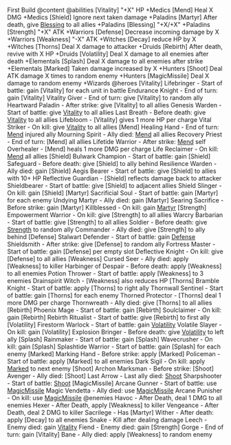 First Build @content
    @abilities
        [Vitality] "+X" HP +Medics
        [Mend] Heal X DMG +Medics
        [Shield] Ignore next taken damage +Paladins
        [Martyr] After death, give [Blessing](X) to all allies +Paladins
        [Blessing] "+X/+X" +Paladins
        [Strength] "+X" ATK +Warriors
        [Defense] Decrease incoming damage by X +Warriors
        [Weakness] "-X" ATK +Witches
        [Decay] reduce HP by X +Witches
        [Thorns] Deal X damage to attacker +Druids
        [Rebirth] After death, revive with X HP +Druids
        [Volatility] Deal X damage to all enemies after death +Elementals
        [Splash] Deal X damage to all enemies after strike +Elementals
        [Marked] Taken damage increased by X +Hunters
        [Shoot] Deal ATK damage X times to random enemy +Hunters
        [MagicMissile] Deal X damage to random enemy +Wizards
    @heroes
        [Vitality]
            Lifebringer - Start of battle: gain [Vitality] for each unit in battle
            Endurance Knight - End of turn: gain [Vitality]
            Vitality Giver - End of turn: give [Vitality] to random ally
            Heartward Paladin - After strike: give [Vitality] to all allies
            Genesis Warden - Start of battle: give [Vitality](2) to all allies
            Last Breath - Before death: give [Vitality](2) to all allies
            Lifebloom - [Vitality] gives 1 more HP per charge
            Vital Striker - On kill: give [Vitality](3) to all allies
        [Mend]
            Healing Hand - End of turn: [Mend](3) injured ally
            Mourning Spirit - Ally died: [Mend](5) all allies
            Recovery Priest - End of turn: [Mend] all allies
            Lifetide Warrior - After strike: [Mend](2) self
            Overhealer - [Mend] heals 1 more DMG per charge
            Life Reclaimer - On kill: [Mend](5) all allies
        [Shield]
            Bulwark Champion - Start of battle: gain [Shield]
            Safeguard - Before death: give [Shield] to ally behind
            Resilience Warden - Ally died: gain [Shield]
            Aegis Bearer - Start of battle: give [Shield] to allies with 10+ HP
            Reflective Guardian - [Shield] reflects damage back to attacker
            Shieldbearer - Start of battle: give [Shield] to adjacent allies
            Shield Slinger - On kill: gain [Shield]
        [Martyr]
            Sacrificial Soul - Start of battle: gain [Martyr] for each enemy
            Undying Martyr - Ally died: gain [Martyr]
            Searing Sacrifice - Before strike: gain [Martyr]
            Killblessed - On kill: gain [Martyr](2)
        [Strength]
            Empowerment Warrior - On kill: give [Strength] to all allies
            Warcry Barbarian - Start of battle: give [Strength] to all allies
            Soldier - Before death: give [Strength](4) to random ally
            Commander - Ally died: give [Strength] to ally behind
        [Defense]
            Stalwart Defender - Start of battle: gain [Defense](99)
            Shieldsmith - After strike: give [Defense] to random ally
            Fortress Master - Start of battle: gain [Defense] per empty slot
            Deflective Knight - On kill: give [Defense] to all allies
        [Weakness]
            Cursed Seer - Ally died: apply [Weakness] to killer
            Harbinger of Despair - Before death: apply [Weakness] to all enemies
            Potion Thrower - Start of battle: apply [Weakness] to 3 enemies
            Drainspirit Witch - [Weakness] also reduces HP
        [Thorns]
            Bramble Knight - Start of battle: apply [Thorns] to right ally
            Thornwall Sentinel - Start of battle: gain [Thorns] for each enemy
            Thorned Protector - [Thorns] deal 1 more DMG per charge
            Thornwreath - Ally died: give [Thorns] to all allies
        [Rebirth]
            Phoenix Mage - Start of battle: gain [Rebirth]
            Soulclaimer - On kill: gain [Rebirth]
            Rebirth Ritualist - Start of battle: give [Rebirth] to first ally
        [Volatility]
            Firestorm Warlock - Start of battle: gain [Volatility](2)
            Volatile Slayer - On kill: gain [Volatility]
            Explosion Bringer - Before death: give [Volatility](3) to left ally
        [Splash]
            Rainmaker - Start of battle: gain [Splash]
            Wavecrusher - On kill: gain [Splash]
            Splashtide Warrior - Start of battle: gain [Splash] for each enemy
        [Marked]
            Marking Hand - Before strike: apply [Marked]
            Policeman - Start of battle: apply [Marked] to all enemies
            Dark Sigil - On kill: apply [Marked](3) to next enemy
        [Shoot]
            Archon Marksman - Before strike: [Shoot]
            Avenger - Ally died: [Shoot]
            Last Arrow - Last ally died: [Shoot](3)
            Sharpshooter - Start of battle: [Shoot](2)
        [MagicMissile]
            Arcane Gunner - Start of battle: use [MagicMissile](4)
            Magic Vendetta - Ally died: use [MagicMissile](2)
            Arcane Punisher - On kill: use [MagicMissile](6)
    @enemies
        Havoc - After Death, deal 1 DMG to all enemies
        Hexer - After Death, apply [Weakness] to killer
        Vengeance - After Death, deal 2 DMG to killer
        Sacrilege - Has [Martyr]
        Wither - After death: apply [Decay] to all enemies
        Snake - Kill after dealing damage
        Leech - Enemy died: gain [Vitality](2)
        Fiend  - Enemy died: gain [Strength]
        Gorge - End of turn: gain [Vitality]
        Bane - Ally died: apply [Weakness] to random enemy

